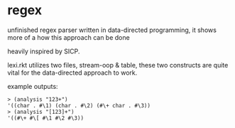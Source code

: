 # regex
unfinished regex parser written in data-directed programming, it shows more of a how this approach can be done

heavily inspired by SICP.

lexi.rkt utilizes two files, stream-oop & table, these two constructs are quite vital for the data-directed approach to work.

example outputs:  
```
> (analysis "123+")
'((char . #\1) (char . #\2) (#\+ char . #\3))  
> (analysis "[123]+")  
'((#\+ #\[ #\1 #\2 #\3)) 
```
